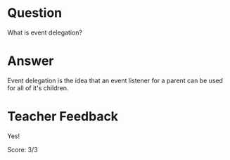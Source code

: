 # Question
What is event delegation?

# Answer
Event delegation is the idea that an event listener for a parent can be used for all of it's children.

# Teacher Feedback

Yes!

Score: 3/3